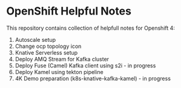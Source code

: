 # OpenShift Helpful Notes

This repository contains collection of helpfull notes for Openshift 4:

1. Autoscale setup
2. Change ocp topology icon
3. Knative Serverless setup 
4. Deploy AMQ Stream for Kafka cluster
5. Deploy Fuse (Camel) Kafka client using s2i - in progress
6. Deploy Kamel using tekton pipeline
7. 4K Demo preparation (k8s-knative-kafka-kamel) - in progress
